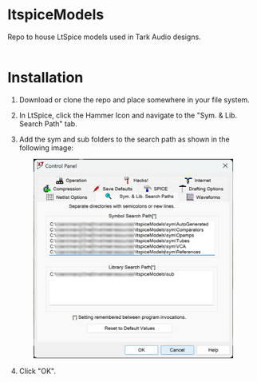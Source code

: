 # ltspiceModels
Repo to house LtSpice models used in Tark Audio designs.
<br />
<br />

# Installation
1) Download or clone the repo and place somewhere in your file system.

2) In LtSpice, click the Hammer Icon and navigate to the "Sym. & Lib. Search Path" tab.

3) Add the sym and sub folders to the search path as shown in the following image:

<center>
<img src="./assets/pathSetup.png" width="400">
</center>

4) Click "OK".